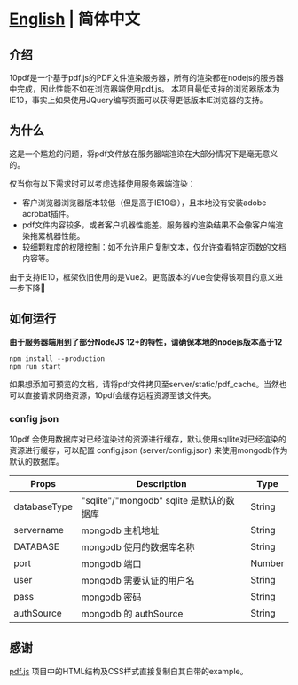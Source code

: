 # [English](./README.md) | 简体中文

## 介绍
10pdf是一个基于pdf.js的PDF文件渲染服务器，所有的渲染都在nodejs的服务器中完成，因此性能不如在浏览器端使用pdf.js。
本项目最低支持的浏览器版本为IE10，事实上如果使用JQuery编写页面可以获得更低版本IE浏览器的支持。

## 为什么
这是一个尴尬的问题，将pdf文件放在服务器端渲染在大部分情况下是毫无意义的。

仅当你有以下需求时可以考虑选择使用服务器端渲染：
- 客户浏览器浏览器版本较低（但是高于IE10&#x1f605;），且本地没有安装adobe acrobat插件。
- pdf文件内容较多，或者客户机器性能差。服务器的渲染结果不会像客户端渲染拖累机器性能。
- 较细颗粒度的权限控制：如不允许用户复制文本，仅允许查看特定页数的文档内容等。

由于支持IE10，框架依旧使用的是Vue2。更高版本的Vue会使得该项目的意义进一步下降&#x1f915;

## 如何运行

**由于服务器端用到了部分NodeJS 12+的特性，请确保本地的nodejs版本高于12**
```shell
npm install --production
npm run start
```
如果想添加可预览的文档，请将pdf文件拷贝至server/static/pdf_cache。当然也可以直接请求网络资源，10pdf会缓存远程资源至该文件夹。

### config json
10pdf 会使用数据库对已经渲染过的资源进行缓存，默认使用sqllite对已经渲染的资源进行缓存，可以配置 config.json (server/config.json) 来使用mongodb作为默认的数据库。

| Props        | Description                              | Type   |
| ------------ | ---------------------------------------- | ------ |
| databaseType | "sqlite"/"mongodb" sqlite 是默认的数据库 | String |
| servername   | mongodb 主机地址                         | String |
| DATABASE     | mongodb 使用的数据库名称                 | String |
| port         | mongodb 端口                             | Number |
| user         | mongodb 需要认证的用户名                 | String |
| pass         | mongodb 密码                             | String |
| authSource   | mongodb 的 authSource                    | String |

## 感谢

[pdf.js](https://github.com/mozilla/pdf.js)
项目中的HTML结构及CSS样式直接复制自其自带的example。


